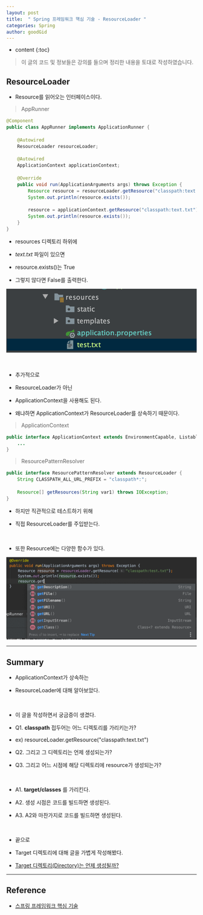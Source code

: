 ```yaml
---
layout: post
title:  " Spring 프레임워크 핵심 기술 - ResourceLoader "
categories: Spring
author: goodGid
---
```

* content
{:toc}

> 이 글의 코드 및 정보들은 강의를 들으며 정리한 내용을 토대로 작성하였습니다.

##  ResourceLoader

* Resource를 읽어오는 인터페이스이다.

> AppRunner

``` java
@Component
public class AppRunner implements ApplicationRunner {

    @Autowired
    ResourceLoader resourceLoader;

    @Autowired
    ApplicationContext applicationContext;

    @Override
    public void run(ApplicationArguments args) throws Exception {
        Resource resource = resourceLoader.getResource("classpath:text.txt");
        System.out.println(resource.exists());

        resource = applicationContext.getResource("classpath:text.txt");
        System.out.println(resource.exists());
    }
}
```

* resources 디렉토리 하위에 

* *text.txt* 파일이 있으면 

* resource.exists()는 True

* 그렇지 않다면 False를 출력한다.

![](/assets/img/spring/Spring-Framework-ResourceLoader_1.png)











<br>

* 추가적으로

* ResourceLoader가 아닌

* ApplicationContext을 사용해도 된다. 

* 왜냐하면 ApplicationContext가 ResourceLoader를 상속하기 때문이다.

> ApplicationContext

``` java
public interface ApplicationContext extends EnvironmentCapable, ListableBeanFactory, HierarchicalBeanFactory, MessageSource, ApplicationEventPublisher, ResourcePatternResolver {
    ...
}
```

> ResourcePatternResolver

``` java
public interface ResourcePatternResolver extends ResourceLoader {
    String CLASSPATH_ALL_URL_PREFIX = "classpath*:";

    Resource[] getResources(String var1) throws IOException;
}
```

* 하지만 직관적으로 테스트하기 위해 

* 직접 ResourceLoader를 주입받는다.

<br>

* 또한 Resource에는 다양한 함수가 있다.

![](/assets/img/spring/Spring-Framework-ResourceLoader_2.png)


---

## Summary

* ApplicationContext가 상속하는 

* ResourceLoader에 대해 알아보았다.

<br>

* 이 글을 작성하면서 궁금증이 생겼다.

* Q1. **classpath** 접두어는 어느 디렉토리를 가리키는가?

* ex) resourceLoader.getResource("classpath:text.txt")

* Q2. 그리고 그 디렉토리는 언제 생성되는가?

* Q3. 그리고 어느 시점에 해당 디렉토리에 resource가 생성되는가?

<br>

* A1. **target/classes** 를 가리킨다.

* A2. 생성 시점은 코드를 빌드하면 생성된다.

* A3. A2와 마찬가지로 코드를 빌드하면 생성된다.

<br>

* 끝으로

* Target 디렉토리에 대해 글을 가볍게 작성해봤다.

* [Target 디렉토리(Directory)는 언제 생성될까?]({{site.url}}/Java-Target-Directory/)

---

## Reference

* [스프링 프레임워크 핵심 기술](https://www.inflearn.com/course/spring-framework_core)

